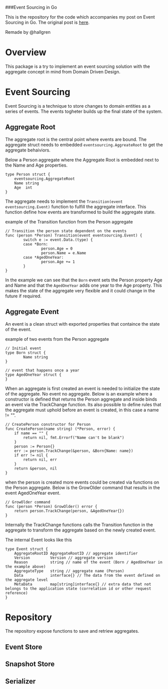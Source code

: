 ###Event Sourcing in Go

This is the repository for the code which accompanies my post on Event Sourcing in Go. The original post is [here](http://jen20.com/2015/02/08/event-sourcing-in-go.html).

Remade by @hallgren

# Overview

This package is a try to implement an event sourcing solution with the aggregate concept in mind from Domain Driven Design.

# Event Sourcing

Event Sourcing is a technique to store changes to domain entities as a series of events. The events togheter builds up the final state of the system.

## Aggregate Root

The aggregate root is the central point where events are bound. The aggregate struct needs to embedded `eventsourcing.AggreateRoot` to get the aggregate behaiviors.

Below a Person aggregate where the Aggregate Root is embedded next to the Name and Age properties.

```
type Person struct {
	eventsourcing.AggregateRoot
	Name string
	Age  int
}
```

The aggregate needs to implement the `Transition(event eventsourcing.Event)` function to fulfill the aggregate interface. This function define how events are transformed to build the aggregate state.

example of the Transition function from the Person aggregate

```
// Transition the person state dependent on the events
func (person *Person) Transition(event eventsourcing.Event) {
        switch e := event.Data.(type) {
        case *Born:
                person.Age = 0
                person.Name = e.Name
        case *AgedOneYear:
                person.Age += 1
        }
}
```

In the example we can see that the `Born` event sets the Person property Age and Name and that the `AgedOneYear` adds one year to the Age property. This makes the state of the aggregate very flexible and it could change in the future if required.

## Aggregate Event

An event is a clean struct with exported properties that containce the state of the event.

example of two events from the Person aggregate

```
// Initial event
type Born struct {
        Name string
}

// event that happens once a year
type AgedOneYear struct {
}

```

When an aggregate is first created an event is needed to initialize the state of the aggregate. No event no aggregate. Below is an example where a constructor is defined that returns the Person aggregate and inside binds an event via the TrackChange function. Its also possible to define rules that the aggregate must uphold before an event is created, in this case a name != "".

```
// CreatePerson constructor for Person
func CreatePerson(name string) (*Person, error) {
	if name == "" {
		return nil, fmt.Errorf("Name can't be blank")
	}
	person := Person{}
	err := person.TrackChange(&person, &Born{Name: name})
	if err != nil {
		return nil, err
	}
	return &person, nil
}
```

when the person is created more events could be created via functions on the Person aggregate. Below is the GrowOlder command that results in the event AgedOneYear event.

```
// GrowOlder command
func (person *Person) GrowOlder() error {
	return person.TrackChange(person, &AgedOneYear{})
}
```

Internally the TrackChange functions calls the Transition function in the aggregate to transform the aggregate based on the newly created event.

The internal Event looks like this

```
type Event struct {
	AggregateRootID AggregateRootID // aggregate identifier 
	Version         Version // aggregate version
	Reason          string // name of the event (Born / AgedOneYear in the example above) 
	AggregateType   string // aggregate name (Person)
	Data            interface{} // The data from the event defined on the aggregate level
	MetaData        map[string]interface{} // extra data that not belongs to the application state (correlation id or other request reference)
}
```

# Repository

The repository expose functions to save and retriew aggregates. 

## Event Store

## Snapshot Store

## Serializer
